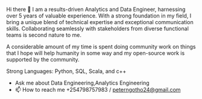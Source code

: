 
Hi there 👋
I am a results-driven Analytics and Data Engineer, harnessing over 5 years of valuable experience. With a strong foundation in my field, I bring a unique blend of technical expertise and exceptional communication skills. Collaborating seamlessly with stakeholders from diverse functional teams is second nature to me.

A considerable amount of my time is spent doing community work on things that I hope will help humanity in some way and my open-source work is supported by the community.

Strong Languages: Python, SQL, Scala, and c++

-   Ask me about Data Engineering,Analytics Engineering
- 📫 How to reach me +254798757983   /  peterngotho24@gmail.com

